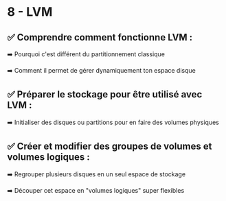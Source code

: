 # 8 - LVM

## ✅ **Comprendre** comment fonctionne **LVM** :

➡️ Pourquoi c'est différent du partitionnement classique

➡️ Comment il permet de gérer dynamiquement ton espace disque



## ✅ **Préparer** le stockage pour être utilisé avec **LVM** :

➡️ Initialiser des disques ou partitions pour en faire des volumes physiques



## ✅ **Créer et modifier** des groupes de volumes et volumes logiques :

➡️ Regrouper plusieurs disques en un seul espace de stockage

➡️ Découper cet espace en "volumes logiques" super flexibles

